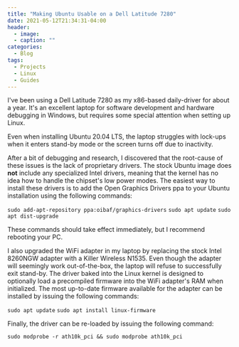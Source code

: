 ```yaml
---
title: "Making Ubuntu Usable on a Dell Latitude 7280"
date: 2021-05-12T21:34:31-04:00
header:
  - image: 
  - caption: ""
categories:
  - Blog
tags:
  - Projects
  - Linux
  - Guides
---
```


I've been using a Dell Latitude 7280 as my x86-based daily-driver for about a year. It's an excellent laptop for software development and hardware debugging in Windows, but requires some special attention when setting up Linux. 

Even when installing Ubuntu 20.04 LTS, the laptop struggles with lock-ups when it enters stand-by mode or the screen turns off due to inactivity. 

After a bit of debugging and research, I discovered that the root-cause of these issues is the lack of proprietary drivers. The stock Ubuntu image does **not** include any specialized Intel drivers, meaning that the kernel has no idea how to handle the chipset's low power modes. The easiest way to install these drivers is to add the Open Graphics Drivers ppa to your Ubuntu installation using the following commands:

`sudo add-apt-repository ppa:oibaf/graphics-drivers`
`sudo apt update`
`sudo apt dist-upgrade`

These commands should take effect immediately, but I recommend rebooting your PC. 

I also upgraded the WiFi adapter in my laptop by replacing the stock Intel 8260NGW adapter with a Killer Wireless N1535. Even though the adapter will seemingly work out-of-the-box, the laptop will refuse to successfully exit stand-by. The driver baked into the Linux kernel is designed to optionally load a precompiled firmware into the WiFi adapter's RAM when initialized. The most up-to-date firmware available for the adapter can be installed by issuing the following commands:

`sudo apt update`
`sudo apt install linux-firmware`

Finally, the driver can be re-loaded by issuing the following command:

`sudo modprobe -r ath10k_pci && sudo modprobe ath10k_pci`


